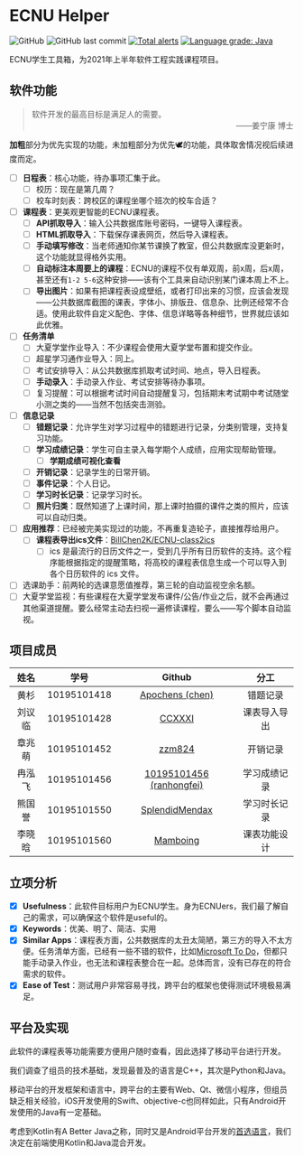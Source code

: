 # ECNU Helper
![GitHub](https://img.shields.io/github/license/CCXXXI/ECNU_Helper)
![GitHub last commit](https://img.shields.io/github/last-commit/CCXXXI/ECNU_Helper)
[![Total alerts](https://img.shields.io/lgtm/alerts/g/CCXXXI/ECNU_Helper.svg?logo=lgtm&logoWidth=18)](https://lgtm.com/projects/g/CCXXXI/ECNU_Helper/alerts/)
[![Language grade: Java](https://img.shields.io/lgtm/grade/java/g/CCXXXI/ECNU_Helper.svg?logo=lgtm&logoWidth=18)](https://lgtm.com/projects/g/CCXXXI/ECNU_Helper/context:java)

ECNU学生工具箱，为2021年上半年软件工程实践课程项目。

## 软件功能

> <!--这里是写给用户看的，吹得高大上一点-->软件开发的最高目标是满足人的需要。
>
> <div align="right">——姜宁康 博士</div>

**加粗**部分为优先实现的功能，未加粗部分为优先🕊的功能，具体取舍情况视后续进度而定。

* [ ] **日程表**：核心功能，待办事项汇集于此。
  * [ ] 校历：现在是第几周？
  * [ ] 校车时刻表：跨校区的课程坐哪个班次的校车合适？
* [ ] **课程表**：更美观更智能的ECNU课程表。
  * [ ] **API抓取导入**：输入公共数据库账号密码，一键导入课程表。
  * [ ] **HTML抓取导入**：下载保存课表网页，然后导入课程表。
  * [ ] **手动填写修改**：当老师通知你某节课换了教室，但公共数据库没更新时，这个功能就显得格外实用。
  * [ ] **自动标注本周要上的课程**：ECNU的课程不仅有单双周，前x周，后x周，甚至还有`1-2 5-6`这种安排——该有个工具来自动识别某门课本周上不上。
  * [ ] **导出图片**：如果有把课程表设成壁纸，或者打印出来的习惯，应该会发现——公共数据库截图的课表，字体小、排版丑、信息杂、比例还经常不合适。使用此软件自定义配色、字体、信息详略等各种细节，世界就应该如此优雅。
* [ ] **任务清单**
  * [ ] 大夏学堂作业导入：不少课程会使用大夏学堂布置和提交作业。
  * [ ] 超星学习通作业导入：同上。
  * [ ] 考试安排导入：从公共数据库抓取考试时间、地点，导入日程表。
  * [ ] **手动录入**：手动录入作业、考试安排等待办事项。
  * [ ] 复习提醒：可以根据考试时间自动提醒复习，包括期末考试期中考试随堂小测之类的——当然不包括突击测验。
* [ ] **信息记录**
  * [ ] **错题记录**：允许学生对学习过程中的错题进行记录，分类别管理，支持复习功能。
  * [ ] **学习成绩记录**：学生可自主录入每学期个人成绩，应用实现帮助管理。
    * [ ] **学期成绩可视化查看**
  * [ ] **开销记录**：记录学生的日常开销。
  * [ ] **事件记录**：个人日记。
  * [ ] **学习时长记录**：记录学习时长。
  * [ ] **照片归类**：既然知道了上课时间，那上课时拍摄的课件之类的照片，应该可以自动归类。
* [ ] **应用推荐**：已经被完美实现过的功能，不再重复造轮子，直接推荐给用户。
  * [ ] **课程表导出ics文件**：[BillChen2K/ECNU-class2ics](https://github.com/BillChen2K/ECNU-class2ics)
    * [ ] ics 是最流行的日历文件之一，受到几乎所有日历软件的支持。这个程序能根据指定的提醒策略，将高校的课程表信息生成一个可以导入到各个日历软件的 ics 文件。
* [ ] 选课助手：前两轮的选课意愿值推荐，第三轮的自动监视空余名额。
* [ ] 大夏学堂监视：有些课程在大夏学堂发布课件/公告/作业之后，就不会再通过其他渠道提醒。要么经常主动去扫视一遍修读课程，要么——写个脚本自动监视。

## 项目成员

|  姓名  |    学号     |                           Github                           |     分工     |
| :----: | :---------: | :--------------------------------------------------------: | :----------: |
|  黄杉  | 10195101418 |       [Apochens (chen)](https://github.com/Apochens)       |   错题记录   |
| 刘议临 | 10195101428 |            [CCXXXI](https://github.com/CCXXXI)             | 课表导入导出 |
| 章兆萌 | 10195101452 |            [zzm824](https://github.com/zzm824)             |   开销记录   |
| 冉泓飞 | 10195101456 | [10195101456 (ranhongfei)](https://github.com/10195101456) | 学习成绩记录 |
| 熊国誉 | 10195101550 |    [SplendidMendax](https://github.com/SplendidMendax)     | 学习时长记录 |
| 李晓晗 | 10195101560 |          [Mamboing](https://github.com/Mamboing)           | 课表功能设计 |

## 立项分析

* [x] **Usefulness**：此软件目标用户为ECNU学生。身为ECNUers，我们最了解自己的需求，可以确保这个软件是useful的。
* [x] **Keywords**：优美、明了、简洁、实用
* [x] **Similar Apps**：课程表方面，公共数据库的太丑太简陋，第三方的导入不太方便。任务清单方面，已经有一些不错的软件，比如[Microsoft To Do](https://www.microsoft.com/store/productId/9NBLGGH5R558)，但都只能手动录入作业，也无法和课程表整合在一起。总体而言，没有已存在的符合需求的软件。
* [x] **Ease of Test**：测试用户非常容易寻找，跨平台的框架也使得测试环境极易满足。

## 平台及实现

此软件的课程表等功能需要方便用户随时查看，因此选择了移动平台进行开发。

我们调查了组员的技术基础，发现最普及的语言是C++，其次是Python和Java。

移动平台的开发框架和语言中，跨平台的主要有Web、Qt、微信小程序，但组员缺乏相关经验，iOS开发使用的Swift、objective-c也同样如此，只有Android开发使用的Java有一定基础。

考虑到Kotlin有A Better Java之称，同时又是Android平台开发的[首选语言](https://developer.android.com/kotlin/first)，我们决定在前端使用Kotlin和Java混合开发。
